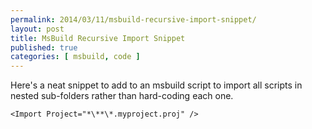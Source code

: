 ```yaml
---
permalink: 2014/03/11/msbuild-recursive-import-snippet/
layout: post
title: MsBuild Recursive Import Snippet
published: true
categories: [ msbuild, code ]
---
```


Here's a neat snippet to add to an msbuild script to import all scripts 
in nested sub-folders rather than hard-coding each one.

	<Import Project="*\**\*.myproject.proj" />



